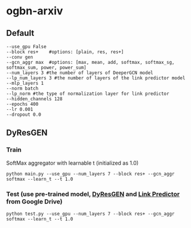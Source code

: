 # ogbn-arxiv
## Default 
	--use_gpu False 
    --block res+ 	#options: [plain, res, res+]
    --conv gen
    --gcn_aggr max 	#options: [max, mean, add, softmax, softmax_sg, softmax_sum, power, power_sum]
    --num_layers 3 #the number of layers of DeeperGCN model
    --lp_num_layers 3 #the number of layers of the link predictor model
	--mlp_layers 1
    --norm batch
    --lp_norm #the type of normalization layer for link predictor
    --hidden_channels 128
    --epochs 400
    --lr 0.001
	--dropout 0.0
## DyResGEN
### Train
SoftMax aggregator with learnable t (initialized as 1.0)
    
    python main.py --use_gpu --num_layers 7 --block res+ --gcn_aggr softmax --learn_t --t 1.0

### Test (use pre-trained model, [DyResGEN](https://drive.google.com/file/d/1aPzYzXiKBN7vnSVHFfO010zJwTYWazgM/view?usp=sharing) and [Link Predictor](https://drive.google.com/file/d/1Y-UZjIxXA6swX8qGLs041Cg_qSh7SFgx/view?usp=sharing) from Google Drive)
	python test.py --use_gpu --num_layers 7 --block res+ --gcn_aggr softmax --learn_t --t 1.0
